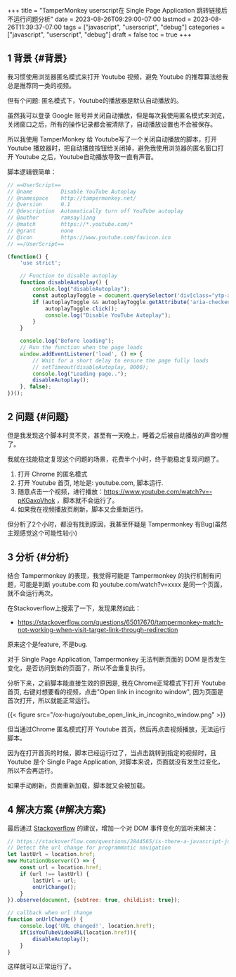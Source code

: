 +++
title = "TamperMonkey userscript在 Single Page Application 跳转链接后不运行问题分析"
date = 2023-08-26T09:29:00-07:00
lastmod = 2023-08-26T11:39:37-07:00
tags = ["javascript", "userscript", "debug"]
categories = ["javascript", "userscript", "debug"]
draft = false
toc = true
+++

## <span class="section-num">1</span> 背景 {#背景}

我习惯使用浏览器匿名模式来打开 Youtube 视频，避免 Youtube 的推荐算法给我总是推荐同一类的视频。 <br/>

但有个问题: 匿名模式下，Youtube的播放器是默认自动播放的。 <br/>

虽然我可以登录 Google 账号并关闭自动播放，但是每次我使用匿名模式来浏览，关闭窗口之后，所有的操作记录都会被清除了，自动播放设置也不会被保存。 <br/>

所以我使用 TamperMonkey 给 Youtube写了一个关闭自动播放的脚本，打开 Youtube 播放器时，把自动播放按钮给关闭掉，避免我使用浏览器的匿名窗口打开 Youtube 之后，Youtube自动播放导致一直有声音。 <br/>

脚本逻辑很简单： <br/>

```js
// ==UserScript==
// @name         Disable YouTube Autoplay
// @namespace    http://tampermonkey.net/
// @version      0.1
// @description  Automatically turn off YouTube autoplay
// @author       ramsayliang
// @match        https://*.youtube.com/*
// @grant        none
// @icon         https://www.youtube.com/favicon.ico
// ==/UserScript==

(function() {
    'use strict';

    // Function to disable autoplay
    function disableAutoplay() {
        console.log("disableAutoplay");
        const autoplayToggle = document.querySelector('div[class="ytp-autonav-toggle-button"]');
        if (autoplayToggle && autoplayToggle.getAttribute('aria-checked') === 'true') {
            autoplayToggle.click();
            console.log("Disable YouTube Autoplay");
        }
    }

    console.log("Before loading");
    // Run the function when the page loads
    window.addEventListener('load', () => {
        // Wait for a short delay to ensure the page fully loads
        // setTimeout(disableAutoplay, 8000);
        console.log("Loading page..");
        disableAutoplay();
    }, false);
})();
```


## <span class="section-num">2</span> 问题 {#问题}

但是我发现这个脚本时灵不灵，甚至有一天晚上，睡着之后被自动播放的声音吵醒了。 <br/>

我就在找能稳定复现这个问题的场景，花费半个小时，终于能稳定复现问题了。 <br/>

1.  打开 Chrome 的匿名模式 <br/>
2.  打开 Youtube 首页, 地址是: youtube.com, 脚本运行. <br/>
3.  随意点击一个视频，进行播放：<https://www.youtube.com/watch?v=-pKGaxoVhok> ，脚本就不会运行了。 <br/>
4.  如果我在视频播放页刷新，脚本又会重新运行。 <br/>

但分析了2个小时，都没有找到原因，我甚至怀疑是 Tampermonkey 有Bug(虽然主观感觉这个可能性较小) <br/>


## <span class="section-num">3</span> 分析 {#分析}

结合 Tampermonkey 的表现，我觉得可能是 Tampermonkey 的执行机制有问题，可能是判断 youtube.com 和 youtube.com/watch?v=xxxx 是同一个页面，就不会运行两次。 <br/>

在Stackoverflow上搜索了一下，发现果然如此： <br/>

-   <https://stackoverflow.com/questions/65017670/tampermonkey-match-not-working-when-visit-target-link-through-redirection> <br/>

原来这个是feature, 不是bug. <br/>

对于 Single Page Application, Tampermonkey 无法判断页面的 DOM 是否发生变化，是否访问到新的页面了，所以不会重复执行。 <br/>

分析下来，之前脚本能直接生效的原因是, 我在Chrome正常模式下打开 Youtube 首页, 右键对想要看的视频，点击"Open link in incognito window", 因为页面是首次打开，所以就能正常运行。 <br/>

{{< figure src="/ox-hugo/youtube_open_link_in_incognito_window.png" >}} <br/>

但当通过Chrome 匿名模式打开 Youtube 首页，然后再点击视频播放，无法运行脚本。 <br/>

因为在打开首页的时候，脚本已经运行过了，当点击跳转到指定的视频时，且 Youtube 是个 Single Page Application, 对脚本来说，页面就没有发生过变化，所以不会再运行。 <br/>

如果手动刷新，页面重新加载，脚本就又会被加载。 <br/>


## <span class="section-num">4</span> 解决方案 {#解决方案}

最后通过 [Stackoverflow](https://stackoverflow.com/a/39508954) 的建议，增加一个对 DOM 事件变化的监听来解决： <br/>

```javascript
// https://stackoverflow.com/questions/2844565/is-there-a-javascript-jquery-dom-change-listener/39508954#39508954
// Detect the url change for programmatic navigation
let lastUrl = location.href;
new MutationObserver(() => {
    const url = location.href;
    if (url !== lastUrl) {
        lastUrl = url;
        onUrlChange();
    }
}).observe(document, {subtree: true, childList: true});

// callback when url change
function onUrlChange() {
    console.log('URL changed!', location.href);
    if(isYouTubeVideoURL(location.href)){
        disableAutoplay();
    }
}
```

这样就可以正常运行了。 <br/>

